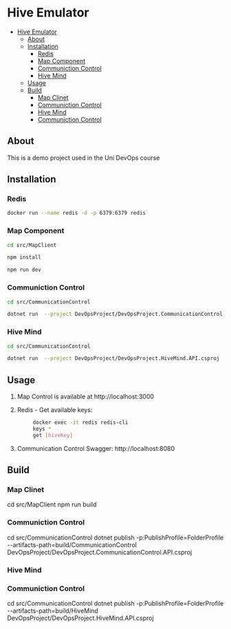 # Hive Emulator

- [Hive Emulator](#hive-emulator)
  - [About](#about)
  - [Installation](#installation)
    - [Redis](#redis)
    - [Map Component](#map-component)
    - [Communiction Control](#communiction-control)
    - [Hive Mind](#hive-mind)
  - [Usage](#usage)
  - [Build](#build)
    - [Map Clinet](#map-clinet)
    - [Communiction Control](#communiction-control-1)
    - [Hive Mind](#hive-mind-1)
    - [Communiction Control](#communiction-control-2)

## About
This is a demo project used in the Uni DevOps course

## Installation

### Redis
```bash
docker run --name redis -d -p 6379:6379 redis
```

### Map Component
```bash
cd src/MapClient

npm install

npm run dev
```

### Communiction Control
```bash
cd src/CommunicationControl

dotnet run  --project DevOpsProject/DevOpsProject.CommunicationControl.API.csproj
```

### Hive Mind
```bash
cd src/CommunicationControl

dotnet run  --project DevOpsProject/DevOpsProject.HiveMind.API.csproj
```


## Usage

1. Map Control is available at http://localhost:3000
2. Redis - Get available keys:
   ```bash
        docker exec -it redis redis-cli
        keys *
        get [hiveKey]
    ```

3. Communication Control Swagger: http://localhost:8080

## Build

### Map Clinet
cd src/MapClient
npm run build

### Communiction Control
cd src/CommunicationControl
dotnet publish -p:PublishProfile=FolderProfile --artifacts-path=build/CommunicationControl DevOpsProject/DevOpsProject.CommunicationControl.API.csproj 

### Hive Mind
### Communiction Control
cd src/CommunicationControl
dotnet publish -p:PublishProfile=FolderProfile --artifacts-path=build/HiveMind DevOpsProject/DevOpsProject.HiveMind.API.csproj